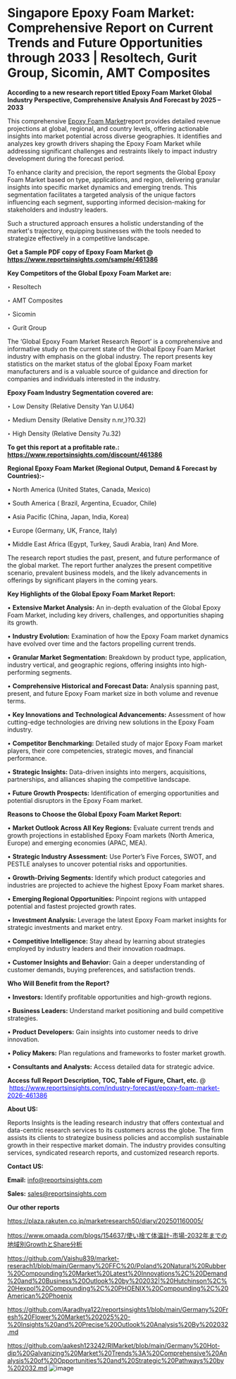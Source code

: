 # Singapore Epoxy Foam Market: Comprehensive Report on Current Trends and Future Opportunities through 2033 | Resoltech, Gurit Group, Sicomin, AMT Composites

<strong>According to a new research report titled Epoxy Foam Market Global Industry Perspective, Comprehensive Analysis And Forecast by 2025 – 2033</strong>

This comprehensive <a href=https://www.reportsinsights.com/sample/461386>Epoxy Foam Market</a>report provides detailed revenue projections at global, regional, and country levels, offering actionable insights into market potential across diverse geographies. It identifies and analyzes key growth drivers shaping the Epoxy Foam Market while addressing significant challenges and restraints likely to impact industry development during the forecast period.

To enhance clarity and precision, the report segments the Global Epoxy Foam Market based on type, applications, and region, delivering granular insights into specific market dynamics and emerging trends. This segmentation facilitates a targeted analysis of the unique factors influencing each segment, supporting informed decision-making for stakeholders and industry leaders.

Such a structured approach ensures a holistic understanding of the market's trajectory, equipping businesses with the tools needed to strategize effectively in a competitive landscape.

<strong>Get a Sample PDF copy of Epoxy Foam Market </strong><strong>@<a href=https://www.reportsinsights.com/sample/461386 style=color:#0000ff;> https://www.reportsinsights.com/sample/461386</a></strong></font>

<strong>Key Competitors of the Global Epoxy Foam Market are:</strong>

‣ Resoltech

‣ AMT Composites

‣ Sicomin

‣ Gurit Group

The ‘Global Epoxy Foam Market Research Report’ is a comprehensive and informative study on the current state of the Global Epoxy Foam Market industry with emphasis on the global industry. The report presents key statistics on the market status of the global Epoxy Foam market manufacturers and is a valuable source of guidance and direction for companies and individuals interested in the industry.

<strong>Epoxy Foam Industry Segmentation covered are:</strong>

‣ Low Density (Relative Density Yan U.U64)

‣ Medium Density (Relative Density n.nr,}?0.32)

‣ High Density (Relative Density 7u.32)

<strong>To get this report at a profitable rate.: <a href=https://www.reportsinsights.com/discount/461386 style=color:#0000ff;>https://www.reportsinsights.com/discount/461386</a></strong></font>

<strong>Regional Epoxy Foam Market (Regional Output, Demand &amp; Forecast by Countries):-</strong>

• North America (United States, Canada, Mexico)

• South America ( Brazil, Argentina, Ecuador, Chile)

• Asia Pacific (China, Japan, India, Korea)

• Europe (Germany, UK, France, Italy)

• Middle East Africa (Egypt, Turkey, Saudi Arabia, Iran) And More.

The research report studies the past, present, and future performance of the global market. The report further analyzes the present competitive scenario, prevalent business models, and the likely advancements in offerings by significant players in the coming years.

<strong>Key Highlights of the Global Epoxy Foam Market Report:</strong>

• <strong>Extensive Market Analysis:</strong> An in-depth evaluation of the Global Epoxy Foam Market, including key drivers, challenges, and opportunities shaping its growth.

• <strong>Industry Evolution:</strong> Examination of how the Epoxy Foam market dynamics have evolved over time and the factors propelling current trends.

• <strong>Granular Market Segmentation:</strong> Breakdown by product type, application, industry vertical, and geographic regions, offering insights into high-performing segments.

• <strong>Comprehensive Historical and Forecast Data:</strong> Analysis spanning past, present, and future Epoxy Foam market size in both volume and revenue terms.

• <strong>Key Innovations and Technological Advancements:</strong> Assessment of how cutting-edge technologies are driving new solutions in the Epoxy Foam industry.

• <strong>Competitor Benchmarking:</strong> Detailed study of major Epoxy Foam market players, their core competencies, strategic moves, and financial performance.

• <strong>Strategic Insights:</strong> Data-driven insights into mergers, acquisitions, partnerships, and alliances shaping the competitive landscape.

• <strong>Future Growth Prospects:</strong> Identification of emerging opportunities and potential disruptors in the Epoxy Foam market.

<strong>Reasons to Choose the Global Epoxy Foam Market Report:</strong>

• <strong>Market Outlook Across All Key Regions:</strong> Evaluate current trends and growth projections in established Epoxy Foam markets (North America, Europe) and emerging economies (APAC, MEA).

• <strong>Strategic Industry Assessment:</strong> Use Porter’s Five Forces, SWOT, and PESTLE analyses to uncover potential risks and opportunities.

• <strong>Growth-Driving Segments:</strong> Identify which product categories and industries are projected to achieve the highest Epoxy Foam market shares.

• <strong>Emerging Regional Opportunities:</strong> Pinpoint regions with untapped potential and fastest projected growth rates.

• <strong>Investment Analysis:</strong> Leverage the latest Epoxy Foam market insights for strategic investments and market entry.

• <strong>Competitive Intelligence:</strong> Stay ahead by learning about strategies employed by industry leaders and their innovation roadmaps.

• <strong>Customer Insights and Behavior:</strong> Gain a deeper understanding of customer demands, buying preferences, and satisfaction trends.

<strong>Who Will Benefit from the Report?</strong>

• <strong>Investors:</strong> Identify profitable opportunities and high-growth regions.

• <strong>Business Leaders:</strong> Understand market positioning and build competitive strategies.

• <strong>Product Developers:</strong> Gain insights into customer needs to drive innovation.

• <strong>Policy Makers:</strong> Plan regulations and frameworks to foster market growth.

• <strong>Consultants and Analysts:</strong> Access detailed data for strategic advice.
</ul>
<strong>Access full Report Description, TOC, Table of Figure, Chart, etc. </strong>@  <a href=https://www.reportsinsights.com/industry-forecast/epoxy-foam-market-2026-461386 style=color:#0000ff;>https://www.reportsinsights.com/industry-forecast/epoxy-foam-market-2026-461386</a></font>

<strong><strong>About US</strong>:</strong>

Reports Insights is the leading research industry that offers contextual and data-centric research services to its customers across the globe. The firm assists its clients to strategize business policies and accomplish sustainable growth in their respective market domain. The industry provides consulting services, syndicated research reports, and customized research reports.

<strong>Contact US:</strong>

<p class=""""><b>Email:</b> <a href=mailto:info@reportsinsights.com>info@reportsinsights.com</a></p>
<p class=""""><b>Sales:</b> <a href=mailto:sales@reportsinsights.com>sales@reportsinsights.com</a></p>

<strong>Our other reports</strong>

<a href=https://plaza.rakuten.co.jp/marketresearch50/diary/202501160005/>https://plaza.rakuten.co.jp/marketresearch50/diary/202501160005/</a>

<a href=https://www.omaada.com/blogs/154637/使い捨て体温計-市場-2032年までの地域別GrowthとShare分析>https://www.omaada.com/blogs/154637/使い捨て体温計-市場-2032年までの地域別GrowthとShare分析</a>

<a href=https://github.com/Vaishu839/market-reserach1/blob/main/Germany%20FFC%20/Poland%20Natural%20Rubber%20Compounding%20Market%20Latest%20Innovations%2C%20Demand%20and%20Business%20Outlook%20by%202032|%20Hutchinson%2C%20Hexpol%20Compounding%2C%20PHOENIX%20Compounding%2C%20American%20Phoenix>https://github.com/Vaishu839/market-reserach1/blob/main/Germany%20FFC%20/Poland%20Natural%20Rubber%20Compounding%20Market%20Latest%20Innovations%2C%20Demand%20and%20Business%20Outlook%20by%202032|%20Hutchinson%2C%20Hexpol%20Compounding%2C%20PHOENIX%20Compounding%2C%20American%20Phoenix</a>

<a href=https://github.com/Aaradhya122/reportsinsights1/blob/main/Germany%20Fresh%20Flower%20Market%202025%20-%20Insights%20and%20Precise%20Outlook%20Analysis%20By%202032.md>https://github.com/Aaradhya122/reportsinsights1/blob/main/Germany%20Fresh%20Flower%20Market%202025%20-%20Insights%20and%20Precise%20Outlook%20Analysis%20By%202032.md</a>

<a href=https://github.com/aakesh123242/RIMarket/blob/main/Germany%20Hot-dip%20Galvanizing%20Market%20Trends%3A%20Comprehensive%20Analysis%20of%20Opportunities%20and%20Strategic%20Pathways%20by%202032.md>https://github.com/aakesh123242/RIMarket/blob/main/Germany%20Hot-dip%20Galvanizing%20Market%20Trends%3A%20Comprehensive%20Analysis%20of%20Opportunities%20and%20Strategic%20Pathways%20by%202032.md</a>
![image](https://github.com/user-attachments/assets/3d4c8da4-04c9-4266-ba60-ba444341ef6e)

